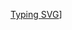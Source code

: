 [Typing SVG](https://readme-typing-svg.herokuapp.com/?lines=Welcome+to+my+profile!+😼;¡Bienvenidos+a+mi+perfil!+😼)]
